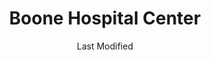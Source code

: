---
layout: location-page
date: Last Modified
description: "Local COVID-19 testing is available at Boone Hospital Center in Columbia, Missouri, USA."
permalink: "locations/missouri/columbia/boone-hospital-center/"
tags:
  - locations
  - missouri
title: Boone Hospital Center
uniqueName: boone-hospital-center
state: Missouri
stateAbbr: MO
hood: "Columbia"
address: "1600 E Broadway"
city: "Columbia"
zip: "65201"
zipsNearby: "65443 64639 65486 64660 65582 65001 65230 65320 65010 65231 65011 65013 63333 65232 63014 63532 65322 65014 65062 65016 65233 65017 65236 65246 65286 65237 65239 65018 65042 63534 63436 65023 65240 65024 63431 63437 65243 65025 65244 65325 65201 65202 65203 65205 65211 65212 65215 65216 65217 65218 65299 63339 65026 65072 65032 65247 63345 65248 65329 65034 65250 65035 65251 65330 65254 65037 65038 65255 65256 65039 65040 65041 65257 63350 65258 65043 65333 65334 63443 65259 65260 65046 65101 65102 65103 65104 65105 65106 65107 65108 65109 65110 65111 63351 65047 65261 65262 65048 63352 65049 65337 65050 65051 65053 65054 65055 63552 65263 65339 65340 65264 65058 65265 65344 63359 65270 65059 63456 63361 65345 65036 65061 65347 65063 63558 63363 65274 65064 63370 65065 65348 65066 65275 63462 65276 65067 65068 65278 65069 65279 65280 65074 65075 65076 65281 65282 65301 65302 63450 63468 63469 65349 65350 65077 65283 65078 65284 65079 65351 65354 65080 65285 65081 63381 65082 65083 63382 65084 63384 65085 63388 65287" 
mapUrl: "http://maps.apple.com/?q=Boone+Hospital+Center&address=1600+E+Broadway,Columbia,Missouri,65201"
locationType: Drive-thru
phone: "573-815-8000"
website: "https://www.boone.org/covid"
onlineBooking: undefined
closed: undefined
closedUpdate: June 30th, 2020
notes: "Requires referral from a primary health provider. Requires doctor's referral. For individuals with symptoms. Requires phone screen."
days: Weekdays
hours: 7AM-7PM
altDays: Weekends
altHours: 8AM-Noon
ctaMessage: Learn more
ctaUrl: "https://www.boone.org/covid"
---